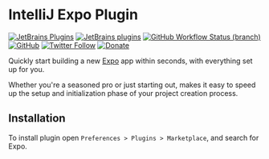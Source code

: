 # IntelliJ Expo Plugin

[![JetBrains Plugins](https://img.shields.io/jetbrains/plugin/v/21395-expo)](https://plugins.jetbrains.com/plugin/21395-expo)
[![JetBrains plugins](https://img.shields.io/jetbrains/plugin/d/21395-expo)](https://plugins.jetbrains.com/plugin/21395-expo/versions)
[![GitHub Workflow Status (branch)](https://img.shields.io/github/actions/workflow/status/KartanHQ/intellij-expo/build.yml?branch=master)](https://github.com/KartanHQ/intellij-expo/actions/workflows/build.yml)
[![GitHub](https://img.shields.io/github/license/KartanHQ/intellij-expo)](https://github.com/KartanHQ/intellij-expo/blob/master/LICENSE)
[![Twitter Follow](https://img.shields.io/badge/follow-%40nekofar-1DA1F2?logo=twitter&style=flat)](https://twitter.com/nekofar)
[![Donate](https://img.shields.io/badge/donate-nekofar.crypto-a2b9bc?logo=ko-fi&logoColor=white)](https://ud.me/nekofar.crypto)


<!-- Plugin description -->
Quickly start building a new [Expo](https://expo.dev) app within seconds, with everything set up for you.

Whether you're a seasoned pro or just starting out, makes it easy to speed up the setup and initialization phase of your project creation process.
<!-- Plugin description end -->

## Installation

To install plugin open `Preferences > Plugins > Marketplace`, and search for Expo.

